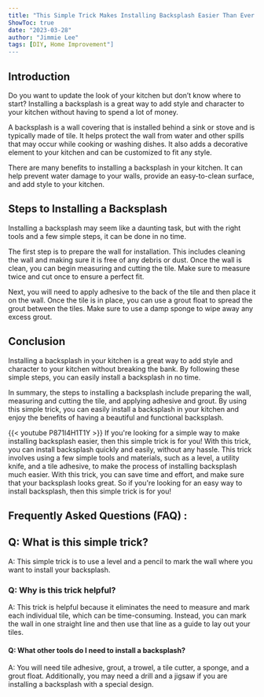 ```yaml
---
title: "This Simple Trick Makes Installing Backsplash Easier Than Ever!"
ShowToc: true 
date: "2023-03-28"
author: "Jimmie Lee" 
tags: [DIY, Home Improvement"]
---
```

## Introduction 
Do you want to update the look of your kitchen but don’t know where to start? Installing a backsplash is a great way to add style and character to your kitchen without having to spend a lot of money. 

A backsplash is a wall covering that is installed behind a sink or stove and is typically made of tile. It helps protect the wall from water and other spills that may occur while cooking or washing dishes. It also adds a decorative element to your kitchen and can be customized to fit any style. 

There are many benefits to installing a backsplash in your kitchen. It can help prevent water damage to your walls, provide an easy-to-clean surface, and add style to your kitchen. 

## Steps to Installing a Backsplash 
Installing a backsplash may seem like a daunting task, but with the right tools and a few simple steps, it can be done in no time. 

The first step is to prepare the wall for installation. This includes cleaning the wall and making sure it is free of any debris or dust. Once the wall is clean, you can begin measuring and cutting the tile. Make sure to measure twice and cut once to ensure a perfect fit. 

Next, you will need to apply adhesive to the back of the tile and then place it on the wall. Once the tile is in place, you can use a grout float to spread the grout between the tiles. Make sure to use a damp sponge to wipe away any excess grout. 

## Conclusion 
Installing a backsplash in your kitchen is a great way to add style and character to your kitchen without breaking the bank. By following these simple steps, you can easily install a backsplash in no time. 

In summary, the steps to installing a backsplash include preparing the wall, measuring and cutting the tile, and applying adhesive and grout. By using this simple trick, you can easily install a backsplash in your kitchen and enjoy the benefits of having a beautiful and functional backsplash.

{{< youtube P871I4H1T1Y >}} 
If you're looking for a simple way to make installing backsplash easier, then this simple trick is for you! With this trick, you can install backsplash quickly and easily, without any hassle. This trick involves using a few simple tools and materials, such as a level, a utility knife, and a tile adhesive, to make the process of installing backsplash much easier. With this trick, you can save time and effort, and make sure that your backsplash looks great. So if you're looking for an easy way to install backsplash, then this simple trick is for you!

## Frequently Asked Questions (FAQ) :
<h2>Q: What is this simple trick?</h2>

A: This simple trick is to use a level and a pencil to mark the wall where you want to install your backsplash.

<h3>Q: Why is this trick helpful?</h3>

A: This trick is helpful because it eliminates the need to measure and mark each individual tile, which can be time-consuming. Instead, you can mark the wall in one straight line and then use that line as a guide to lay out your tiles.

<h4>Q: What other tools do I need to install a backsplash?</h4>

A: You will need tile adhesive, grout, a trowel, a tile cutter, a sponge, and a grout float. Additionally, you may need a drill and a jigsaw if you are installing a backsplash with a special design.





